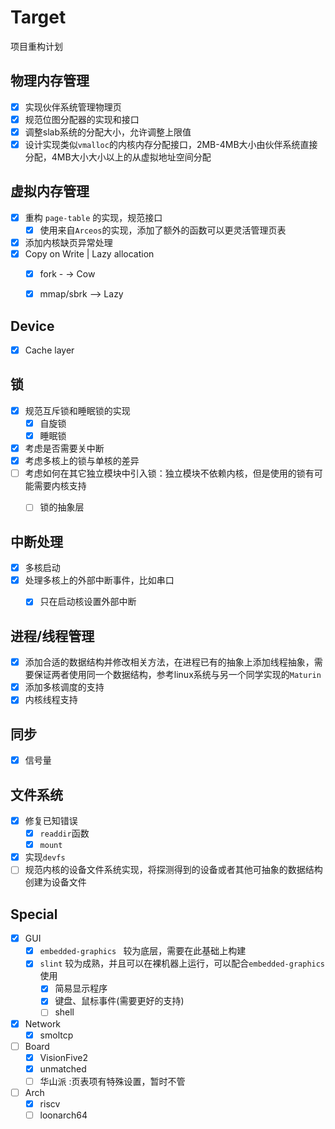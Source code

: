 # Target

项目重构计划

## 物理内存管理

- [X] 实现伙伴系统管理物理页
- [X] 规范位图分配器的实现和接口
- [x] 调整slab系统的分配大小，允许调整上限值
- [x] 设计实现类似`vmalloc`的内核内存分配接口，2MB-4MB大小由伙伴系统直接分配，4MB大小大小以上的从虚拟地址空间分配

## 虚拟内存管理

- [x] 重构 `page-table` 的实现，规范接口
  - [x] 使用来自`Arceos`的实现，添加了额外的函数可以更灵活管理页表

- [x] 添加内核缺页异常处理
- [x] Copy on Write | Lazy allocation
  - [x] fork - -> Cow
  - [x] mmap/sbrk --> Lazy


## Device

- [x] Cache layer

## 锁

- [x] 规范互斥锁和睡眠锁的实现
  - [x] 自旋锁
  - [x] 睡眠锁

- [x] 考虑是否需要关中断
- [x] 考虑多核上的锁与单核的差异
- [ ] 考虑如何在其它独立模块中引入锁：独立模块不依赖内核，但是使用的锁有可能需要内核支持
  - [ ] 锁的抽象层


## 中断处理

- [x] 多核启动
- [x] 处理多核上的外部中断事件，比如串口
  - [x] 只在启动核设置外部中断


## 进程/线程管理

- [x] 
  添加合适的数据结构并修改相关方法，在进程已有的抽象上添加线程抽象，需要保证两者使用同一个数据结构，参考linux系统与另一个同学实现的`Maturin`
- [x] 添加多核调度的支持
- [x] 内核线程支持

## 同步

- [x] 信号量

## 文件系统

- [x] 修复已知错误
    - [x] `readdir`函数
    - [x] `mount`
- [x] 实现`devfs`
- [ ] 规范内核的设备文件系统实现，将探测得到的设备或者其他可抽象的数据结构创建为设备文件

## Special

- [x] GUI
    - [x] `embedded-graphics ` 较为底层，需要在此基础上构建
    - [x] `slint` 较为成熟，并且可以在裸机器上运行，可以配合`embedded-graphics`使用
        - [x] 简易显示程序
        - [x] 键盘、鼠标事件(需要更好的支持)
        - [ ] shell
- [x] Network
    - [x] smoltcp
- [ ] Board
    - [x] VisionFive2
    - [x] unmatched
    - [ ] 华山派 :页表项有特殊设置，暂时不管
- [ ] Arch
    - [x] riscv
    - [ ] loonarch64